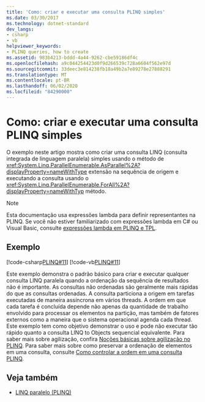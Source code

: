 ```yaml
---
title: 'Como: criar e executar uma consulta PLINQ simples'
ms.date: 03/30/2017
ms.technology: dotnet-standard
dev_langs:
- csharp
- vb
helpviewer_keywords:
- PLINQ queries, how to create
ms.assetid: 983b4213-bddd-4a44-9262-cbe59186df4c
ms.openlocfilehash: a9c044254423d0f9d266539c728a6604f562e97d
ms.sourcegitcommit: 33deec3e814238fb18a49b2a7e89278e27888291
ms.translationtype: MT
ms.contentlocale: pt-BR
ms.lasthandoff: 06/02/2020
ms.locfileid: "84290000"
---
```

# <a name="how-to-create-and-execute-a-simple-plinq-query"></a>Como: criar e executar uma consulta PLINQ simples

O exemplo neste artigo mostra como criar uma consulta LINQ (consulta integrada de linguagem paralela) simples usando o método de <xref:System.Linq.ParallelEnumerable.AsParallel%2A?displayProperty=nameWithType> extensão na sequência de origem e executando a consulta usando o <xref:System.Linq.ParallelEnumerable.ForAll%2A?displayProperty=nameWithTyp> método.  
  
> [!NOTE]
> Esta documentação usa expressões lambda para definir representantes na PLINQ. Se você não estiver familiarizado com expressões lambda em C# ou Visual Basic, consulte [expressões lambda em PLINQ e TPL](lambda-expressions-in-plinq-and-tpl.md).  
  
## <a name="example"></a>Exemplo  
 [!code-csharp[PLINQ#11](../../../samples/snippets/csharp/VS_Snippets_Misc/plinq/cs/create1.cs#11)]
 [!code-vb[PLINQ#11](../../../samples/snippets/visualbasic/VS_Snippets_Misc/plinq/vb/create1.vb#11)]  
  
 Este exemplo demonstra o padrão básico para criar e executar qualquer consulta LINQ paralela quando a ordenação da sequência de resultados não é importante. As consultas não ordenadas são geralmente mais rápidas do que as consultas ordenadas. A consulta particiona a origem em tarefas executadas de maneira assíncrona em vários threads. A ordem em que cada tarefa é concluída depende não apenas da quantidade de trabalho envolvido para processar os elementos na partição, mas também de fatores externos como a maneira que o sistema operacional agenda cada thread. Este exemplo tem como objetivo demonstrar o uso e pode não executar tão rápido quanto a consulta LINQ to Objects sequencial equivalente. Para saber mais sobre agilização, confira [Noções básicas sobre agilização no PLINQ](understanding-speedup-in-plinq.md). Para saber mais sobre como preservar a ordenação de elementos em uma consulta, consulte [Como controlar a ordem em uma consulta PLINQ](how-to-control-ordering-in-a-plinq-query.md).  
  
## <a name="see-also"></a>Veja também

- [LINQ paralelo (PLINQ)](introduction-to-plinq.md)
